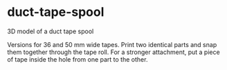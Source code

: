 # duct-tape-spool
3D model of a duct tape spool

Versions for 36 and 50 mm wide tapes. Print two identical parts and snap
them together through the tape roll. For a stronger attachment, put a piece
of tape inside the hole from one part to the other.

